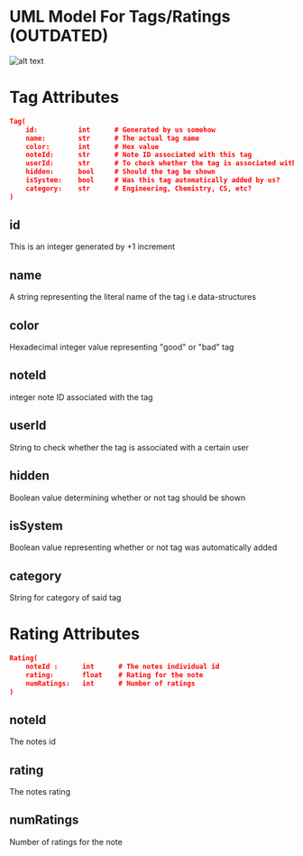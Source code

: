 # UML Model For Tags/Ratings (OUTDATED)
![alt text](https://i.imgur.com/eMo0eor.png "UML Diagram")

# Tag Attributes
```json
Tag(
    id:          int      # Generated by us somehow
    name:        str      # The actual tag name
    color:       int      # Hex value
    noteId:      str      # Note ID associated with this tag
    userId:      str      # To check whether the tag is associated with a certain user
    hidden:      bool     # Should the tag be shown
    isSystem:    bool     # Was this tag automatically added by us?
    category:    str      # Engineering, Chemistry, CS, etc?
)
```

## id
This is an integer generated by +1 increment

## name
A string representing the literal name of the tag i.e data-structures

## color
Hexadecimal integer value representing "good" or "bad" tag

## noteId 
integer note ID associated with the tag

## userId
String to check whether the tag is associated with a certain user

## hidden
Boolean value determining whether or not tag should be shown

## isSystem
Boolean value representing whether or not tag was automatically added

## category
String for category of said tag

# Rating Attributes
```json
Rating(
    noteId :      int      # The notes individual id
    rating:       float    # Rating for the note
    numRatings:   int      # Number of ratings
)
```

##  noteId 
The notes id

## rating
The notes rating

## numRatings
Number of ratings for the note


